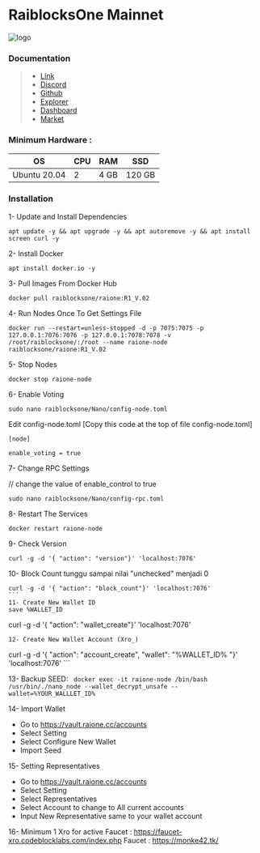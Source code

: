 # RaiblocksOne Mainnet

![logo](https://github.com/catsmile100/Validor-Mainnet/assets/85368621/e1097346-f60e-4404-a74a-878a7557ceff)


### Documentation
> - [Link](https://raione.cc/)
> - [Discord](https://discord.com/invite/RRMh2s8ZWT)
> - [Github](https://github.com/raiblocksone/raione-vault)
> - [Explorer](https://explorer.raione.cc/)
> - [Dashboard](https://vault.raione.cc/accounts)
> - [Market](https://nanswap.com/)


### Minimum Hardware :
OS  | CPU     | RAM      | SSD     | 
| ------------- | ------------- | ------------- | -------- |
| Ubuntu 20.04 | 2      | 4 GB       | 120 GB     | 


### Installation

1- Update and Install Dependencies
```
apt update -y && apt upgrade -y && apt autoremove -y && apt install screen curl -y
```

2- Install Docker
```
apt install docker.io -y
```
3- Pull Images From Docker Hub
```
docker pull raiblocksone/raione:R1_V.02
```
4- Run Nodes Once To Get Settings File
```
docker run --restart=unless-stopped -d -p 7075:7075 -p 127.0.0.1:7076:7076 -p 127.0.0.1:7078:7078 -v /root/raiblocksone/:/root --name raione-node raiblocksone/raione:R1_V.02 
```
5- Stop Nodes 
```
docker stop raione-node
```
6- Enable Voting
```
sudo nano raiblocksone/Nano/config-node.toml
```

Edit config-node.toml [Copy this code at the top of file config-node.toml]
```
[node]
​
enable_voting = true
```
7- Change RPC Settings

// change the value of enable_control to true
```
sudo nano raiblocksone/Nano/config-rpc.toml
```

8- Restart The Services
```
docker restart raione-node
```

9- Check Version
```
curl -g -d '{ "action": "version"}' 'localhost:7076'
```
10- Block Count
tunggu sampai nilai "unchecked" menjadi 0
```
curl -g -d '{ "action": "block_count"}' 'localhost:7076'
​```
11- Create New Wallet ID
save %WALLET_ID
```
curl -g -d '{ "action": "wallet_create"}' 'localhost:7076'
```
12- Create New Wallet Account (Xro_)
```
curl -g -d '{ "action": "account_create", "wallet": "%WALLET_ID% "}' 'localhost:7076'
​```

13- Backup SEED:
​```
docker exec -it raione-node /bin/bash
​```
​```
/usr/bin/./nano_node --wallet_decrypt_unsafe --wallet=%YOUR_WALLLET_ID%
​```

14- Import Wallet 
- Go to https://vault.raione.cc/accounts
- Select Setting
- Select Configure New Wallet
- Import Seed

15- Setting Representatives 
- Go to https://vault.raione.cc/accounts
- Select Setting
- Select Representatives
- Select Account to change to All current accounts
- Input New Representative same to your wallet account

16- Minimum 1 Xro for active 
Faucet : https://faucet-xro.codeblocklabs.com/index.php
Faucet : https://monke42.tk/
